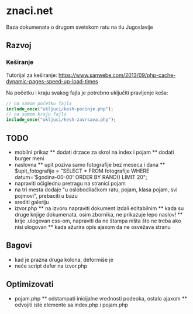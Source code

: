 # znaci.net

Baza dokumenata o drugom svetskom ratu na tlu Jugoslavije

## Razvoj

### Keširanje

Tutorijal za keširanje: https://www.sanwebe.com/2013/09/php-cache-dynamic-pages-speed-up-load-times

Na početku i kraju svakog fajla je potrebno uključiti pravljenje keša:

```php
// na samom početku fajla
include_once("ukljuci/kesh-pocinje.php");
// na samom kraju fajla
include_once("ukljuci/kesh-zavrsava.php");
```

## TODO
* mobilni prikaz
  ** dodati drzace za skrol na index i pojam
  ** dodati burger meni
* naslovna
  ** upit poziva samo fotografije bez meseca i dana
  ** $upit_fotografije = "SELECT * FROM fotografije WHERE datum='$godina-00-00' ORDER BY RAND() LIMIT 20";
* napraviti očiglednu pretragu na stranici pojam
* na tri mesta dodaje "u oslobodilačkom ratu, pojam, klasa pojam, svi pojmovi", prebaciti u bazu
* srediti galeriju
* izvor.php
  ** na izvoru napraviti dokument izdali editabilnim
  ** kada su druge knjige dokumenata, osim zbornika, ne prikazuje lepo naslov!
  ** krije .ulogovan css-om, napraviti da ne štampa ništa što ne treba ako nisi ulogovan
  ** kada ažurira opis ajaxom da ne osvežava stranu

## Bagovi

* kad je prazna druga kolona, deformiše je
* neće script defer na izvor.php

## Optimizovati

* pojam.php
  ** odstampati inicijalne vrednosti podeoka, ostalo ajaxom
  ** odvojiti iste elemente sa index.php i pojam.php
